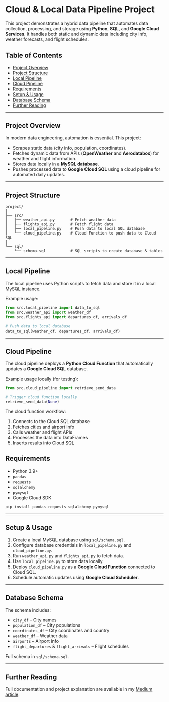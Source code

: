 # Cloud & Local Data Pipeline Project

This project demonstrates a hybrid data pipeline that automates data collection, processing, and storage using **Python**, **SQL**, and **Google Cloud Services**. It handles both static and dynamic data including city info, weather forecasts, and flight schedules.

## Table of Contents

- [Project Overview](#project-overview)  
- [Project Structure](#project-structure)  
- [Local Pipeline](#local-pipeline)  
- [Cloud Pipeline](#cloud-pipeline)  
- [Requirements](#requirements)  
- [Setup & Usage](#setup--usage)  
- [Database Schema](#database-schema)  
- [Further Reading](#further-reading)  

---

## Project Overview

In modern data engineering, automation is essential. This project:  

- Scrapes static data (city info, population, coordinates).  
- Fetches dynamic data from APIs (**OpenWeather** and **Aerodatabox**) for weather and flight information.  
- Stores data locally in a **MySQL database**.  
- Pushes processed data to **Google Cloud SQL** using a cloud pipeline for automated daily updates.

---

## Project Structure

```
project/
│
├── src/
│   ├── weather_api.py       # Fetch weather data
│   ├── flights_api.py       # Fetch flight data
│   ├── local_pipeline.py    # Push data to local SQL database
│   └── cloud_pipeline.py    # Cloud Function to push data to Cloud SQL
│
└── sql/
    └── schema.sql           # SQL scripts to create database & tables
```

---

## Local Pipeline

The local pipeline uses Python scripts to fetch data and store it in a local MySQL instance.

Example usage:

```python
from src.local_pipeline import data_to_sql
from src.weather_api import weather_df
from src.flights_api import departures_df, arrivals_df

# Push data to local database
data_to_sql(weather_df, departures_df, arrivals_df)
```

---

## Cloud Pipeline

The cloud pipeline deploys a **Python Cloud Function** that automatically updates a **Google Cloud SQL** database.

Example usage locally (for testing):

```python
from src.cloud_pipeline import retrieve_send_data

# Trigger cloud function locally
retrieve_send_data(None)
```

The cloud function workflow:

1. Connects to the Cloud SQL database  
2. Fetches cities and airport info  
3. Calls weather and flight APIs  
4. Processes the data into DataFrames  
5. Inserts results into Cloud SQL  



## Requirements

- Python 3.9+  
- `pandas`  
- `requests`  
- `sqlalchemy`  
- `pymysql`  
- Google Cloud SDK  

```bash
pip install pandas requests sqlalchemy pymysql
```

---

## Setup & Usage

1. Create a local MySQL database using `sql/schema.sql`.  
2. Configure database credentials in `local_pipeline.py` and `cloud_pipeline.py`.  
3. Run `weather_api.py` and `flights_api.py` to fetch data.  
4. Use `local_pipeline.py` to store data locally.  
5. Deploy `cloud_pipeline.py` as a **Google Cloud Function** connected to Cloud SQL.  
6. Schedule automatic updates using **Google Cloud Scheduler**.

---

## Database Schema

The schema includes:  

- `city_df` – City names  
- `population_df` – City populations  
- `coordinates_df` – City coordinates and country  
- `weather_df` – Weather data  
- `airports` – Airport info  
- `flight_departures` & `flight_arrivals` – Flight schedules  

Full schema in `sql/schema.sql`.

---

## Further Reading

Full documentation and project explanation are available in my [Medium article](https://medium.com/@minwoobfd/code-connect-automate-crafting-data-pipelines-for-the-cloud-and-beyond-7163761d831d).
